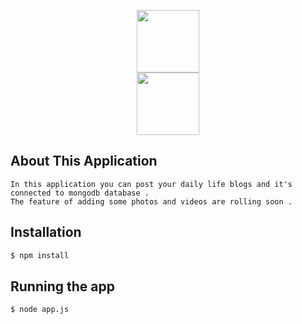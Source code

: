 <p align="center">
  <img src="https://upload.wikimedia.org/wikipedia/commons/thumb/d/d9/Node.js_logo.svg/1200px-Node.js_logo.svg.png" height="100">
  <br>
  <img src="https://zdnet3.cbsistatic.com/hub/i/r/2018/02/16/8abdb3e1-47bc-446e-9871-c4e11a46f680/resize/370xauto/8a68280fd20eebfa7789cdaa6fb5eff1/mongo-db-logo.png" height="100">
</p>

## About This Application
```
In this application you can post your daily life blogs and it's connected to mongodb database . 
The feature of adding some photos and videos are rolling soon .

```

## Installation 

```bash
$ npm install
```

## Running the app

```bash
$ node app.js
```
